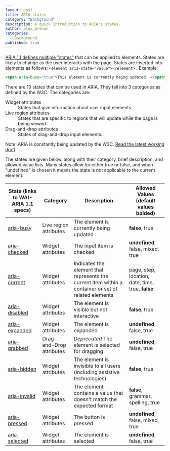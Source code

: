 ```yaml
---
layout: post
title: ARIA states
category: "Background"
description: A quick introduction to ARIA's states.
author: alex_brenon
categories:
  - Background
published: true
---
```

[ARIA 1.1 defines multiple "states"](https://www.w3.org/WAI/PF/aria-1.1/states_and_properties) that can be applied to elements. States are likely to change as the user interacts with the page. States are inserted into elements as follows: `<element aria-state="value"></element>` . Example:
```html
<span aria-busy="true">This element is currently being updated. </span>
```
There are 10 states that can be used in ARIA. They fall into 3 categories as defined by the W3C. The categories are:
<dl>
  <dt>Widget attributes</dt>
  <dd>States that give information about user input elements.</dd>
  <dt>Live region attributes</dt>
  <dd>States that are specific to regions that will update while the page is being viewed.</dd>
  <dt>Drag-and-drop attributes</dt>
  <dd>States of drag-and-drop input elements.</dd>
</dl>

Note: ARIA is constantly being updated by the W3C. [Read the latest working draft](https://w3c.github.io/aria/).

The states are given below, along with their category, brief description, and allowed value lists. Many states allow for either true or false, and when "undefined" is chosen it means the state is not applicable to the current element.

State (links to WAI-ARIA 1.1 specs) | Category | Description | Allowed Values (**default values bolded**)
---|---|---|---
[aria-busy](https://www.w3.org/TR/wai-aria-1.1/#aria-busy) | Live region attributes | The element is currently being updated | **false**, true
[aria-checked](https://www.w3.org/TR/wai-aria-1.1/#aria-checked) | Widget attributes | The input item is checked |**undefined**, false, mixed, true
[aria-current](https://www.w3.org/TR/wai-aria-1.1/#aria-current) | Widget attributes | Indicates the element that represents the current item within a container or set of related elements | page, step, location, date, time, true, **false**
[aria-disabled](https://www.w3.org/TR/wai-aria-1.1/#aria-disabled) | Widget attributes | The element is visible but not interactive | **false**, true
[aria-expanded](https://www.w3.org/TR/wai-aria-1.1/#aria-expanded) | Widget attributes | The element is expanded | **undefined**, false, true
[aria-grabbed](https://www.w3.org/TR/wai-aria-1.1/#aria-grabbed) | Drag-and-Drop attributes | *Deprecated* The element is selected for dragging | **undefined**, false, true
[aria-hidden](https://www.w3.org/TR/wai-aria-1.1/#aria-hidden) | Widget attributes | The element is invisible to all users (including assistive technologies) | **false**, true
[aria-invalid](https://www.w3.org/TR/wai-aria-1.1/#aria-invalid) | Widget attributes | The element contains a value that doesn't match the expected format | **false**, grammar, spelling, true
[aria-pressed](https://www.w3.org/TR/wai-aria-1.1/#aria-pressed) | Widget attributes | The button is pressed | **undefined**, false, mixed, true
[aria-selected](https://www.w3.org/TR/wai-aria-1.1/#aria-selected) | Widget attributes | The element is selected | **undefined**, false, true
